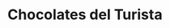 ---
title: "Chocolates del Turista"
url: /san-martin-de-los-andes/chocolates-del-turista/
shop: chocolate
---